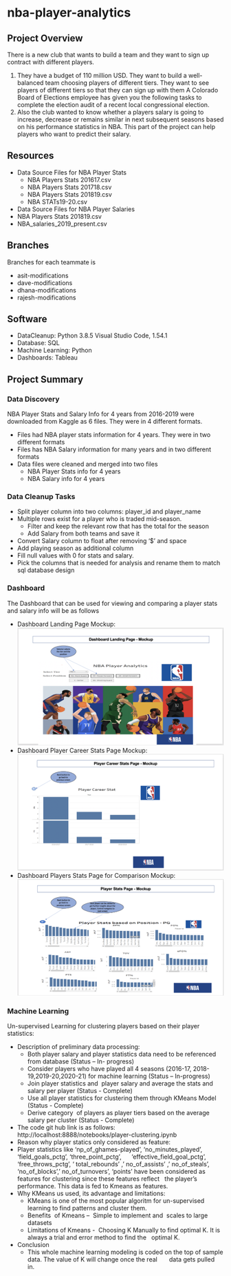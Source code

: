 # nba-player-analytics

## Project Overview
There is a new club that wants to build a team and they want to sign up contract with different players.
1. They have a budget of 110 million USD. They want to build a well-balanced team choosing players of different tiers. They want to see players of different tiers so that they can sign up with them
A Colorado Board of Elections employee has given you the following tasks to complete the election audit of a recent local congressional election. 
2. Also the club wanted to know whether a players salary is going to increase, decrease or remains similar in next subsequent seasons based on his performance statistics in NBA. This part of the project can help players who want to predict their salary. 

## Resources 
- Data Source Files for NBA Player Stats
  - NBA Players Stats 201617.csv
  - NBA Players Stats 201718.csv
  - NBA Players Stats 201819.csv
  - NBA STATs19-20.csv
- Data Source Files for NBA Player Salaries
 - NBA Players Stats 201819.csv
 - NBA_salaries_2019_present.csv

## Branches
Branches for each teammate is 
- asit-modifications
- dave-modifications
- dhana-modifications
- rajesh-modifications

## Software
- DataCleanup: Python 3.8.5 Visual Studio Code, 1.54.1
- Database: SQL
- Machine Learning: Python
- Dashboards: Tableau

## Project Summary
### Data Discovery
NBA Player Stats and Salary Info for 4 years from 2016-2019 were downloaded from Kaggle as 6 files. They were in 4 different formats. 
- Files had NBA player stats information for 4 years. They were in two different formats
- Files has NBA Salary information for many years and in two different formats
- Data files were cleaned and merged into two files 
 	- NBA Player Stats info for 4 years
	- NBA Salary info for 4 years
### Data Cleanup Tasks
- Split player column into two columns: player_id and player_name 
- Multiple rows exist for a player who is traded mid-season. 
    - Filter and keep the relevant row that has the total for the season
    - Add Salary from both teams and save it
- Convert Salary column to float after removing ‘$’ and space
- Add playing season as additional column
- Fill null values with 0 for stats and salary. 
- Pick the columns that is needed for analysis and rename them to match sql database design

### Dashboard
The Dashboard that can be used for viewing and comparing a player stats and salary info will be as follows 
- Dashboard Landing Page Mockup: ![LandingPageMockup](Analysis/Dashboards/DashboardLandingPageMockup.png)
- Dashboard Player Career Stats Page Mockup: ![PlayerCareerStatsPageMockup](Analysis/Dashboards/PlayerCareerStatsMockup.png)
- Dashboard Players Stats Page for Comparison Mockup: ![PlayerStatsPageMockup](Analysis/Dashboards/PlayerStatsMockup.png)

### Machine Learning
Un-supervised Learning for clustering players based on their player statistics:
- Description of preliminary data processing:
	- Both player salary and player statistics data need to be referenced from database (Status – In- progress)
	- Consider players who have played all 4 seasons (2016-17, 2018-19,2019-20,2020-21) for machine learning (Status – In-progress)
	- Join player statistics and  player salary and average the stats and salary per player (Status - Complete)
	- Use all player statistics for clustering them through KMeans Model (Status - Complete)
	- Derive category  of players as player tiers based on the average salary per cluster (Status - Complete)
- The code git hub link is as follows:
  http://localhost:8888/notebooks/player-clustering.ipynb
 - Reason why player statics only considered as feature:
  - Player statistics like ‘np_of_ghames-played’, ‘no_minutes_played’, ‘field_goals_pctg’, ‘three_point_pctg’,      ‘effective_field_goal_pctg’,  ‘free_throws_pctg’, ‘ total_rebounds’ ,’ no_of_assists’ ,’ no_of_steals’,
  ‘no_of_blocks’,’ no_of_turnovers’, ‘points’ have been considered as features for clustering since these features reflect 
  the player’s performance. This data is fed to Kmeans as features. 
- Why KMeans us used, its advantage and limitations:
	- KMeans is one of the most popular algoritm for un-supervised learning to find patterns and cluster them. 
	- Benefits  of Kmeans –  Simple to implement and  scales to large datasets
	- Limitations of Kmeans -  Choosing K Manually to find optimal K. It is always a trial and error method to find the   optimal K. 
- Conclusion
  - This whole machine learning modeling is coded on the top of sample data. The value of K will change once the real       data gets pulled   in.

  
